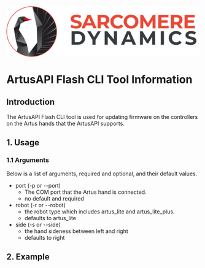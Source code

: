 <img src='data/images/SarcomereLogoHorizontal.svg'>

# ArtusAPI Flash CLI Tool Information

## Introduction
The ArtusAPI Flash CLI tool is used for updating firmware on the controllers on the Artus hands that the ArtusAPI supports.

## 1. Usage
### 1.1 Arguments
Below is a list of arguments, required and optional, and their default values.

* port (-p or --port)
    * The COM port that the Artus hand is connected. 
    * no default and required
* robot (-r or --robot)
    * the robot type which includes artus_lite and artus_lite_plus.
    * defaults to artus_lite
* side (-s or --side)
    * the hand sideness between left and right
    * defaults to right

## 2. Example
